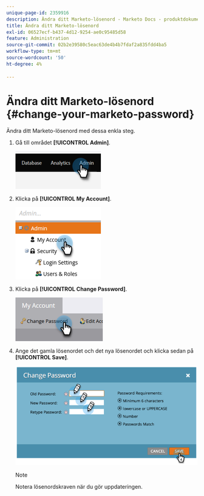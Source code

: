 ```yaml
---
unique-page-id: 2359916
description: Ändra ditt Marketo-lösenord - Marketo Docs - produktdokumentation
title: Ändra ditt Marketo-lösenord
exl-id: 06527ecf-b437-4d12-9254-ae0c95485d58
feature: Administration
source-git-commit: 02b2e39580c5eac63de4b4b7fdaf2a835fdd4ba5
workflow-type: tm+mt
source-wordcount: '50'
ht-degree: 4%

---
```


# Ändra ditt Marketo-lösenord {#change-your-marketo-password}

Ändra ditt Marketo-lösenord med dessa enkla steg.

1. Gå till området **[!UICONTROL Admin]**.

   ![](assets/change-your-marketo-password-1.png)

1. Klicka på **[!UICONTROL My Account]**.

   ![](assets/change-your-marketo-password-2.png)

1. Klicka på **[!UICONTROL Change Password]**.

   ![](assets/change-your-marketo-password-3.png)

1. Ange det gamla lösenordet och det nya lösenordet och klicka sedan på **[!UICONTROL Save]**.

   ![](assets/change-your-marketo-password-4.png)

   >[!NOTE]
   >
   >Notera lösenordskraven när du gör uppdateringen.

